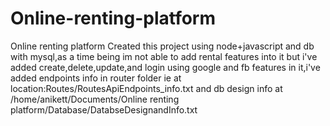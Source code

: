 # Online-renting-platform
Online renting platform 
Created this project using node+javascript and db with mysql,as a time being im not able to add rental features into it but i've added create,delete,update,and login using google and fb features in it,i've added endpoints info in router folder ie at location:Routes/RoutesApiEndpoints_info.txt
and db design info at /home/anikett/Documents/Online renting platform/Database/DatabseDesignandInfo.txt
